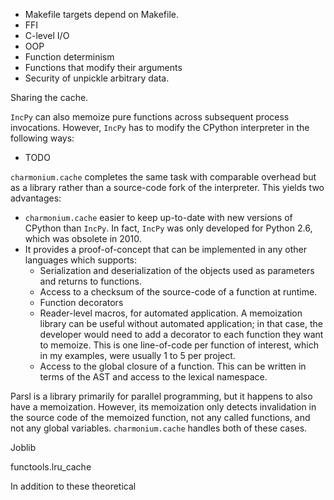 - Makefile targets depend on Makefile.
- FFI
- C-level I/O
- OOP
- Function determinism
- Functions that modify their arguments
- Security of unpickle arbitrary data.

Sharing the cache.

`IncPy` can also memoize pure functions across subsequent process invocations. However, `IncPy` has to modify the CPython interpreter in the following ways:

- TODO

`charmonium.cache` completes the same task with comparable overhead but as a library rather than a source-code fork of the interpreter. This yields two advantages:

- `charmonium.cache` easier to keep up-to-date with new versions of CPython than `IncPy`. In fact, `IncPy` was only developed for Python 2.6, which was obsolete in 2010.
- It provides a proof-of-concept that can be implemented in any other languages which supports:
  - Serialization and deserialization of the objects used as parameters and returns to functions.
  - Access to a checksum of the source-code of a function at runtime.
  - Function decorators
  - Reader-level macros, for automated application. A memoization library can be useful without automated application; in that case, the developer would need to add a decorator to each function they want to memoize. This is one line-of-code per function of interest, which in my examples, were usually 1 to 5 per project.
  - Access to the global closure of a function. This can be written in terms of the AST and access to the lexical namespace.

Parsl is a library primarily for parallel programming, but it happens to also have a memoization. However, its memoization only detects invalidation in the source code of the memoized function, not any called functions, and not any global variables. `charmonium.cache` handles both of these cases.

Joblib

functools.lru_cache

In addition to these theoretical
